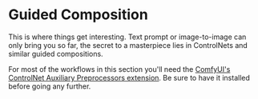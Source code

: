 # Guided Composition

This is where things get interesting. Text prompt or image-to-image can only bring you so far, the secret to a masterpiece lies in ControlNets and similar guided compositions.

For most of the workflows in this section you'll need the [ComfyUI's ControlNet Auxiliary Preprocessors extension](https://github.com/Fannovel16/comfyui_controlnet_aux). Be sure to have it installed before going any further.